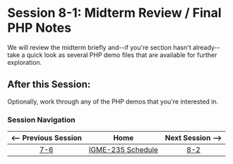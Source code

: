 # Session 8-1: Midterm Review / Final PHP Notes

We will review the midterm briefly and--if you're section hasn't already--take a quick look as several PHP demo files that are available for further exploration.

## After this Session:

Optionally, work through any of the PHP demos that you're interested in.

### Session Navigation

| <-- Previous Session |               Home                  | Next Session --> |
|:--------------------:|:-----------------------------------:|:----------------:|
|  [7-6](7-6.md)       | [IGME-235 Schedule](../schedule.md) |   [8-2](8-2.md)  |
